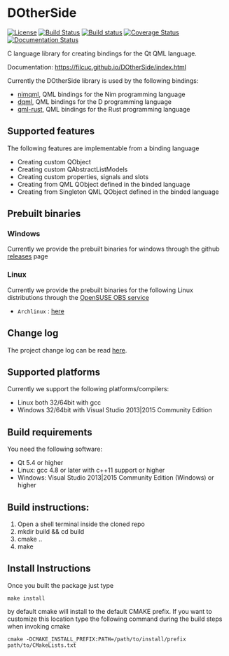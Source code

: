 # DOtherSide
[![License](https://img.shields.io/badge/license-LGPL-green.svg)](https://github.com/filcuc/DOtherSide/blob/master/LICENSE)
[![Build Status](https://travis-ci.org/filcuc/DOtherSide.svg?branch=master)](https://travis-ci.org/filcuc/DOtherSide)
[![Build status](https://ci.appveyor.com/api/projects/status/ufufhtv2h507sd96/branch/master?svg=true)](https://ci.appveyor.com/project/filcuc/dotherside/branch/master)
[![Coverage Status](https://coveralls.io/repos/github/filcuc/DOtherSide/badge.svg?branch=HEAD)](https://coveralls.io/github/filcuc/DOtherSide?branch=HEAD)
[![Documentation Status](https://img.shields.io/badge/read-documentation-blue.svg)](https://filcuc.github.io/DOtherSide/)

C language library for creating bindings for the Qt QML language.

Documentation: https://filcuc.github.io/DOtherSide/index.html

Currently the DOtherSide library is used by the following bindings:
* [nimqml](https://github.com/filcuc/nimqml), QML bindings for the Nim programming language
* [dqml](https://github.com/filcuc/dqml), QML bindings for the D programming language
* [qml-rust](https://github.com/White-Oak/qml-rust), QML bindings for the Rust programming language

## Supported features
The following features are implementable from a binding language
* Creating custom QObject
* Creating custom QAbstractListModels
* Creating custom properties, signals and slots
* Creating from QML QObject defined in the binded language
* Creating from Singleton QML QObject defined in the binded language

## Prebuilt binaries
### Windows
Currently we provide the prebuilt binaries for windows through the
github [releases](https://github.com/filcuc/DOtherSide/releases) page

### Linux
Currently we provide the prebuilt binaries for the following
Linux distributions through the [OpenSUSE OBS service](https://build.opensuse.org/package/show/home:filcuc/DOtherSide)
* ```Archlinux``` : [here](http://software.opensuse.org/download.html?project=home%3Afilcuc&package=DOtherSide)

## Change log
The project change log can be read [here](./CHANGELOG.md).

## Supported platforms
Currently we support the following platforms/compilers:
- Linux both 32/64bit with gcc
- Windows 32/64bit with Visual Studio 2013|2015 Community Edition

## Build requirements
You need the following software:
* Qt 5.4 or higher
* Linux: gcc 4.8 or later with c++11 support or higher
* Windows: Visual Studio 2013|2015 Community Edition (Windows) or higher

## Build instructions:
1. Open a shell terminal inside the cloned repo
2. mkdir build && cd build
3. cmake ..
4. make

## Install Instructions
Once you built the package just type
```
make install
```
by default cmake will install to the default CMAKE prefix.
If you want to customize this location type the following command
during the build steps when invoking cmake
```
cmake -DCMAKE_INSTALL_PREFIX:PATH=/path/to/install/prefix path/to/CMakeLists.txt
```
